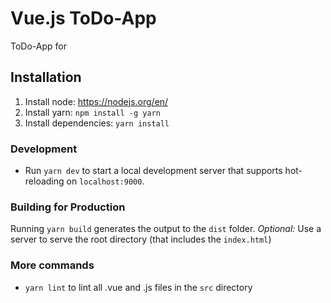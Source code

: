 # Vue.js ToDo-App

ToDo-App for 

## Installation

1. Install node: https://nodejs.org/en/
2. Install yarn: `npm install -g yarn`
3. Install dependencies: `yarn install`

### Development

- Run `yarn dev` to start a local development server that supports hot-reloading on `localhost:9000`.

### Building for Production

Running `yarn build` generates the output to the `dist` folder. _Optional:_ Use a server to serve the root directory (that includes the `index.html`)

### More commands

- `yarn lint` to lint all .vue and .js files in the `src` directory